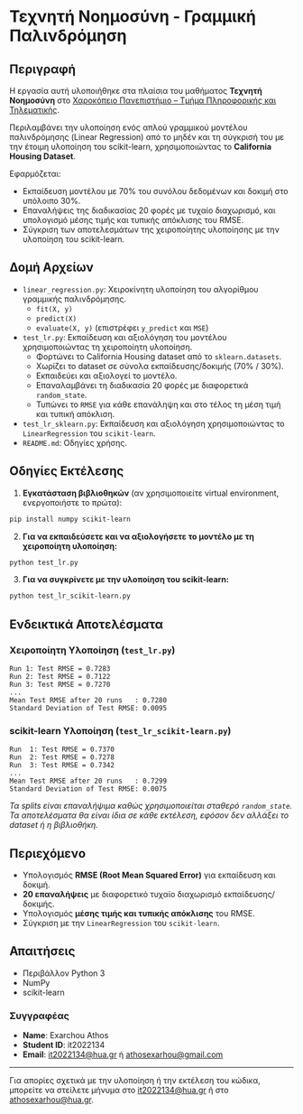 # Τεχνητή Νοημοσύνη - Γραμμική Παλινδρόμηση

## Περιγραφή

Η εργασία αυτή υλοποιήθηκε στα πλαίσια του μαθήματος **Τεχνητή Νοημοσύνη** στο [Χαροκόπειο Πανεπιστήμιο – Τμήμα Πληροφορικής και Τηλεματικής](https://www.dit.hua.gr).

Περιλαμβάνει την υλοποίηση ενός απλού γραμμικού μοντέλου παλινδρόμησης (Linear Regression) από το μηδέν και τη σύγκρισή του με την έτοιμη υλοποίηση του scikit-learn, χρησιμοποιώντας το **California Housing Dataset**.

Εφαρμόζεται:
- Εκπαίδευση μοντέλου με 70% του συνόλου δεδομένων και δοκιμή στο υπόλοιπο 30%.
- Επαναλήψεις της διαδικασίας 20 φορές με τυχαίο διαχωρισμό, και υπολογισμό μέσης τιμής και τυπικής απόκλισης του RMSE.
- Σύγκριση των αποτελεσμάτων της χειροποίητης υλοποίησης με την υλοποίηση του scikit-learn.

## Δομή Αρχείων

- `linear_regression.py`: Χειροκίνητη υλοποίηση του αλγορίθμου γραμμικής παλινδρόμησης.
  - `fit(X, y)`
  - `predict(X)`
  - `evaluate(X, y)` (επιστρέφει `y_predict` και `MSE`)
- `test_lr.py`: Εκπαίδευση και αξιολόγηση του μοντέλου χρησιμοποιώντας τη χειροποίητη υλοποίηση.
  - Φορτώνει το California Housing dataset από το `sklearn.datasets`.
  - Χωρίζει το dataset σε σύνολα εκπαίδευσης/δοκιμής (70% / 30%).
  - Εκπαιδεύει και αξιολογεί το μοντέλο.
  - Επαναλαμβάνει τη διαδικασία 20 φορές με διαφορετικά `random_state`.
  - Τυπώνει το `RMSE` για κάθε επανάληψη και στο τέλος τη μέση τιμή και τυπική απόκλιση.
- `test_lr_sklearn.py`: Εκπαίδευση και αξιολόγηση χρησιμοποιώντας το `LinearRegression` του `scikit-learn`.
- `README.md`: Οδηγίες χρήσης.

## Οδηγίες Εκτέλεσης

1. **Εγκατάσταση βιβλιοθηκών** (αν χρησιμοποιείτε virtual environment, ενεργοποιήστε το πρώτα):

```bash
pip install numpy scikit-learn
```

2. **Για να εκπαιδεύσετε και να αξιολογήσετε το μοντέλο με τη χειροποίητη υλοποίηση:**

```bash
python test_lr.py
```

3. **Για να συγκρίνετε με την υλοποίηση του scikit-learn:**

```bash
python test_lr_scikit-learn.py
```

## Ενδεικτικά Αποτελέσματα

### Χειροποίητη Υλοποίηση (`test_lr.py`)

```
Run 1: Test RMSE = 0.7283
Run 2: Test RMSE = 0.7122
Run 3: Test RMSE = 0.7270
...
Mean Test RMSE after 20 runs   : 0.7280
Standard Deviation of Test RMSE: 0.0095
```

### scikit-learn Υλοποίηση (`test_lr_scikit-learn.py`)

```
Run  1: Test RMSE = 0.7370
Run  2: Test RMSE = 0.7278
Run  3: Test RMSE = 0.7342
...
Mean Test RMSE after 20 runs   : 0.7299
Standard Deviation of Test RMSE: 0.0075
```

*Τα splits είναι επαναλήψιμα καθώς χρησιμοποιείται σταθερό `random_state`. Τα αποτελέσματα θα είναι ίδια σε κάθε εκτέλεση, εφόσον δεν αλλάξει το dataset ή η βιβλιοθήκη.*

## Περιεχόμενo

- Υπολογισμός **RMSE (Root Mean Squared Error)** για εκπαίδευση και δοκιμή.
- **20 επαναλήψεις** με διαφορετικό τυχαίο διαχωρισμό εκπαίδευσης/δοκιμής.
- Υπολογισμός **μέσης τιμής και τυπικής απόκλισης** του RMSE.
- Σύγκριση με την `LinearRegression` του `scikit-learn`.

## Απαιτήσεις

- Περιβάλλον Python 3
- NumPy
- scikit-learn

### Συγγραφέας

- **Name**: Exarchou Athos
- **Student ID**: it2022134
- **Email**: it2022134@hua.gr ή athosexarhou@gmail.com

---

Για απορίες σχετικά με την υλοποίηση ή την εκτέλεση του κώδικα, μπορείτε να στείλετε μήνυμα στο [it2022134@hua.gr](https://mail.google.com/mail/?view=cm&fs=1&to=it2022134@hua.gr) ή στο [athosexarhou@hua.gr](https://mail.google.com/mail/?view=cm&fs=1&to=athosexarhou@hua.gr).
